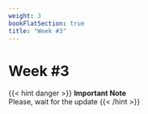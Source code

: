 ```yaml
---
weight: 3
bookFlatSection: true
title: "Week #3"
---
```


# **Week #3**

{{< hint danger >}}
**Important Note**  
Please, wait for the update
{{< /hint >}}
